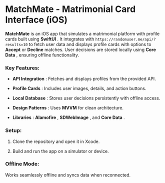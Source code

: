 # MatchMate - Matrimonial Card Interface (iOS) 
**MatchMate**  is an iOS app that simulates a matrimonial platform with profile cards built using **SwiftUI** . It integrates with `https://randomuser.me/api/?results=10` to fetch user data and displays profile cards with options to **Accept**  or **Decline**  matches. User decisions are stored locally using **Core Data** , ensuring offline functionality.
### Key Features: 
 
- **API Integration** : Fetches and displays profiles from the provided API.
 
- **Profile Cards** : Includes user images, details, and action buttons.
 
- **Local Database** : Stores user decisions persistently with offline access.
 
- **Design Patterns** : Uses **MVVM**  for clean architecture.
 
- **Libraries** : **Alamofire** , **SDWebImage** , and **Core Data** .

### Setup: 

1. Clone the repository and open it in Xcode.

2. Build and run the app on a simulator or device.

### Offline Mode: 

Works seamlessly offline and syncs data when reconnected.
